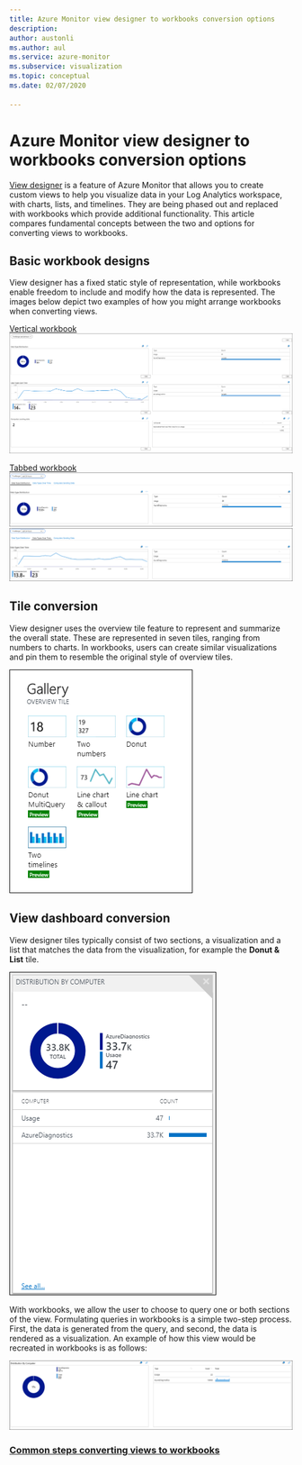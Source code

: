 ```yaml
---
title: Azure Monitor view designer to workbooks conversion options
description: 
author: austonli
ms.author: aul
ms.service: azure-monitor
ms.subservice: visualization
ms.topic: conceptual
ms.date: 02/07/2020

---
```


# Azure Monitor view designer to workbooks conversion options
[View designer](view-designer.md) is a feature of Azure Monitor that allows you to create custom views to help you visualize data in your Log Analytics workspace, with charts, lists, and timelines. They are being phased out and replaced with workbooks which provide additional functionality. This article compares fundamental concepts between the two and options for converting views to workbooks.

## Basic workbook designs

View designer has a fixed static style of representation, while workbooks enable freedom to include and modify how the data is represented. The images below depict two examples of how you might arrange workbooks when converting views.

[Vertical workbook](view-designer-conversion-examples.md#vertical)
![Vertical](media/view-designer-conversion-options/view-designer-vertical.png)

[Tabbed workbook](view-designer-conversion-examples.md#tabbed)
![Data type distribution tab](media/view-designer-conversion-options/distribution-tab.png)
![Data types over time tab](media/view-designer-conversion-options/over-time-tab.png)

## Tile conversion
View designer uses the overview tile feature to represent and summarize the overall state. These are represented in seven tiles, ranging from numbers to charts. In workbooks, users can create similar visualizations and pin them to resemble the original style of overview tiles. 

![Gallery](media/view-designer-conversion-options/overview.png)


## View dashboard conversion
View designer tiles typically consist of two sections, a visualization and a list that matches the data from the visualization, for example the **Donut & List** tile.

![Donut](media/view-designer-conversion-options/donut-example.png)

With workbooks, we allow the user to choose to query one or both sections of the view. Formulating queries in workbooks is a simple two-step process. First, the data is generated from the query, and second, the data is rendered as a visualization.  An example of how this view would be recreated in workbooks is as follows:

![Convert](media/view-designer-conversion-options/convert-donut.png)


### [Common steps converting views to workbooks](view-designer-conversion-steps.md)